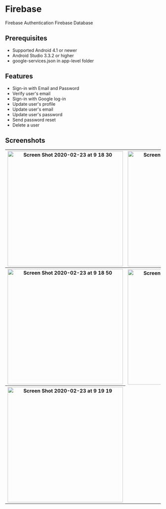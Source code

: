 # Firebase
Firebase Authentication
Firebase Database

## Prerequisites
* Supported Android 4.1 or newer
* Android Studio 3.3.2 or higher
* google-services.json in app-level folder

## Features
* Sign-in with Email and Password
* Verify user's email
* Sign-in with Google log-in
* Update user's profile
* Update user's email
* Update user's password
* Send password reset
* Delete a user

## Screenshots
<table width="100%">
	<tr>
	  <th width="33%"><img width="373" alt="Screen Shot 2020-02-23 at 9 18 30" src="https://user-images.githubusercontent.com/33245785/75105563-a6c21900-561d-11ea-9706-d8556dd54fb7.png"></th>
	  <th width="33%"><img width="373" alt="Screen Shot 2020-02-23 at 9 18 35" src="https://user-images.githubusercontent.com/33245785/75105564-a9247300-561d-11ea-851e-af2dc1f3688a.png"></th>
	  <th width="33%"><img width="373" alt="Screen Shot 2020-02-23 at 9 18 43" src="https://user-images.githubusercontent.com/33245785/75105565-a9bd0980-561d-11ea-9396-5bd7cb4e025e.png"></th>
		<tr>
	  <th width="33%"><img width="373" alt="Screen Shot 2020-02-23 at 9 18 50" src="https://user-images.githubusercontent.com/33245785/75105567-aaee3680-561d-11ea-90a1-a639836aa740.png"></th>
	  <th width="33%"><img width="373" alt="Screen Shot 2020-02-23 at 9 18 59" src="https://user-images.githubusercontent.com/33245785/75105569-ad509080-561d-11ea-9bf0-56a126165b49.png"></th>
	  <th width="33%"><img width="373" alt="Screen Shot 2020-02-23 at 9 19 06" src="https://user-images.githubusercontent.com/33245785/75105570-ad509080-561d-11ea-8df4-a6bbda312dfb.png"></th>
	</tr>
	  <th width="33%"><img width="373" alt="Screen Shot 2020-02-23 at 9 19 19" src="https://user-images.githubusercontent.com/33245785/75105571-ade92700-561d-11ea-9b69-c63760eef648.png">
</th>
	</tr>
</table>


